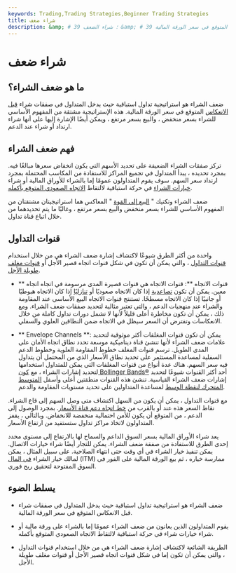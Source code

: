 ```yaml
---
keywords: Trading,Trading Strategies,Beginner Trading Strategies
title: شراء ضعف
description: &amp; # 39 ؛ شراء الضعف &amp; # 39 ؛ هي استراتيجية تداول استباقية حيث يدخل المتداول في صفقات شراء قبل الانعكاس المتوقع في سعر الورقة المالية.
---
```


# شراء ضعف
## ما هو ضعف الشراء؟

ضعف الشراء هو استراتيجية تداول استباقية حيث يدخل المتداول في صفقات شراء [قبل](/long) [الانعكاس](/reversal) المتوقع في سعر الورقة المالية. هذه الإستراتيجية مشتقة من المفهوم الأساسي للشراء بسعر منخفض ، والبيع بسعر مرتفع ، ويمكن أيضًا الإشارة إليها على أنها شراء ارتداد أو شراء عند الدعم.

## فهم ضعف الشراء

تركز صفقات الشراء الضعيفة على تحديد الأسهم التي يكون انخفاض سعرها مبالغًا فيه. بمجرد تحديده ، يبدأ المتداول في تجميع المراكز للاستفادة من المكاسب المحتملة بمجرد ارتداد سعر السهم. سوف يقوم المتداولون عمومًا إما بالشراء للأوراق المالية أو شراء [خيارات الشراء](/calloption) في حركة استباقية لالتقاط [الاتجاه الصعودي المتوقع بأكمله](/upside).

ضعف الشراء وتكتيك " [البيع إلى القوة](/sellingintostrength) " المعاكس هما استراتيجيتان مشتقتان من المفهوم الأساسي للشراء بسعر منخفض والبيع بسعر مرتفع ، وغالبًا ما يتم تحديدهما من خلال اتباع قناة تداول.

## قنوات التداول

واحدة من أكثر الطرق شيوعًا لاكتشاف إشارة ضعف الشراء هي من خلال استخدام [قنوات التداول](/tradingchannel) ، والتي يمكن أن تكون في شكل قنوات اتجاه قصير الأجل أو [قنوات مغلف طويلة الأجل](/envelope-channel).

- ** قنوات الاتجاه **: قنوات الاتجاه هي قنوات قصيرة المدى مرسومة في اتجاه اتجاه معين. يمكن أن تكون [تصاعدية](/ascendingchannel) إذا كان الاتجاه صعوديًا أو [تنازليًا](/descendingchannel) إذا كان الاتجاه هبوطيًا أو جانبيًا إذا كان الاتجاه مسطحًا. تستنتج قنوات الاتجاه البيع الأساسي عند المقاومة والشراء عند منهجيات الدعم ، والتي تعتبر مثالية لتحديد صفقات ضعف الشراء. ومع ذلك ، يمكن أن تكون مخاطرة أعلى قليلاً لأنها لا تشمل دورات تداول كاملة من خلال الانعكاسات وتفترض أن السعر سيظل في الاتجاه ضمن النطاقين العلوي والسفلي.

- ** Envelope Channels **: يمكن أن تكون قنوات المغلفات أكثر موثوقية لتحديد علامات ضعف الشراء لأنها تنشئ قناة ديناميكية موسعة تحدد نطاق اتجاه الأمان على المدى الطويل. ترسم قنوات المغلف خطوط المقاومة العلوية وخطوط الدعم السفلية لمساعدة المستثمر على تحديد نطاق الأسعار الذي من المحتمل أن يتداول فيه سعر السهم. هناك عدة أنواع من قنوات المغلفات التي يمكن للمتداول استخدامها لتحديد إشارات الشراء ، مع [كون Bollinger Bands®](/bollingerbands) أحد أكثر القنوات شيوعًا لتحديد إشارات ضعف الشراء القياسية. تنشئ هذه القنوات منطقتين أعلى وأسفل [المتوسط المتحرك لنقطة الوسط](/movingaverage) لمساعدة المتداولين على تحديد مستويات المقاومة والدعم.

مع قنوات التداول ، يمكن أن يكون من السهل اكتشاف متى وصل السهم إلى قاع الشراء. نقاط السعر هذه عند أو بالقرب من [خط اتجاه دعم قناة الأسعار](/trendline). بمجرد الوصول إلى الدعم ، من المتوقع أن يكون للأمن احتمالية منخفضة للانخفاض. وبالتالي ، يقفز المتداولون لاتخاذ مراكز تداول ستستفيد من ارتفاع الأسعار.

يعد شراء الأوراق المالية بسعر السوق الداعم والسماح لها بالارتفاع إلى مستوى محدد إحدى الطرق للاستفادة من صفقة ضعف الشراء. يمكن للتجار أيضًا شراء خيارات الاتصال. يمكن تنفيذ خيار الشراء في أي وقت حتى انتهاء الصلاحية. على سبيل المثال ، يمكن لمالك خيار الشراء [في المال](/inthemoney) (ITM) ممارسة خياره ، ثم بيع الورقة المالية على الفور في السوق المفتوحة لتحقيق ربح فوري.

## يسلط الضوء

- ضعف الشراء هو استراتيجية تداول استباقية حيث يدخل المتداول في صفقات شراء قبل الانعكاس المتوقع في سعر الورقة المالية.

- يقوم المتداولون الذين يعانون من ضعف الشراء عمومًا إما بالشراء على ورقة مالية أو شراء خيارات شراء في حركة استباقية لالتقاط الاتجاه الصعودي المتوقع بأكمله.

- الطريقة الشائعة لاكتشاف إشارة ضعف الشراء هي من خلال استخدام قنوات التداول ، والتي يمكن أن تكون إما في شكل قنوات اتجاه قصير الأجل أو قنوات مغلف طويلة الأجل.

